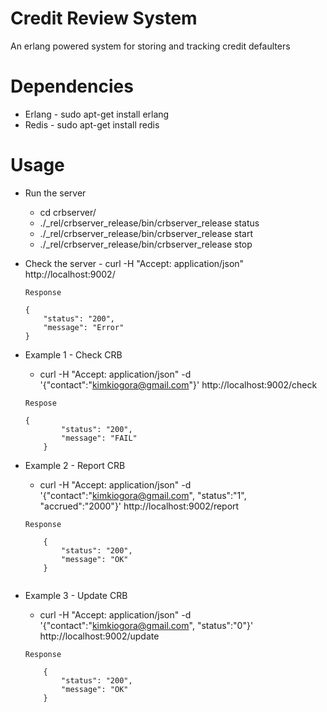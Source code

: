 # Credit Review System
An erlang powered system for storing and tracking credit defaulters

# Dependencies
* Erlang - sudo apt-get install erlang
* Redis - sudo apt-get install redis

# Usage
* Run the server
	* cd crbserver/
	* ./_rel/crbserver_release/bin/crbserver_release status
	* ./_rel/crbserver_release/bin/crbserver_release start
	* ./_rel/crbserver_release/bin/crbserver_release stop
* Check the server - curl -H "Accept: application/json" http://localhost:9002/
	```
	Response

	{
	    "status": "200",
   	    "message": "Error"
	}

* Example 1 - Check CRB
	* curl -H "Accept: application/json" -d '{"contact":"kimkiogora@gmail.com"}' http://localhost:9002/check
	```
	Respose

	{
            "status": "200",
            "message": "FAIL"
        }

	```

* Example 2 - Report CRB
	* curl -H "Accept: application/json" -d '{"contact":"kimkiogora@gmail.com", "status":"1", "accrued":"2000"}' http://localhost:9002/report
	```
	Response

        {
            "status": "200",
            "message": "OK"
        }


* Example 3 - Update CRB
	* curl -H "Accept: application/json" -d '{"contact":"kimkiogora@gmail.com", "status":"0"}' http://localhost:9002/update
	```
	Response

        {
            "status": "200",
            "message": "OK"
        }

